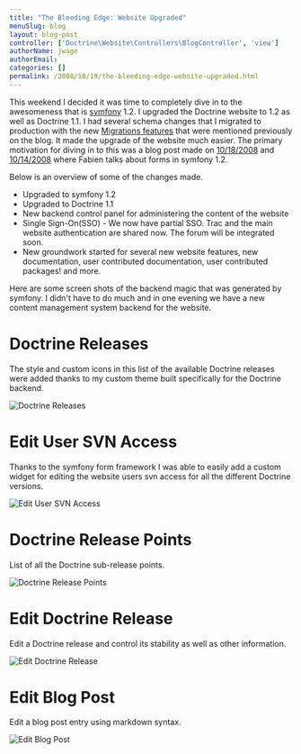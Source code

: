 ```yaml
---
title: "The Bleeding Edge: Website Upgraded"
menuSlug: blog
layout: blog-post
controller: ['Doctrine\Website\Controllers\BlogController', 'view']
authorName: jwage
authorEmail:
categories: []
permalink: /2008/10/19/the-bleeding-edge-website-upgraded.html
---
```

This weekend I decided it was time to completely dive in to the
awesomeness that is [symfony](http://www.symfony-project.com) 1.2. I
upgraded the Doctrine website to 1.2 as well as Doctrine 1.1. I had
several schema changes that I migrated to production with the new
[Migrations
features](http://www.doctrine-project.org/blog/new-to-migrations-in-1-1)
that were mentioned previously on the blog. It made the upgrade of the
website much easier. The primary motivation for diving in to this was a
blog post made on
[10/18/2008](http://www.symfony-project.org/blog/2008/10/18/spice-up-your-forms-with-some-nice-widgets-and-validators)
and
[10/14/2008](http://www.symfony-project.org/blog/2008/10/14/new-in-symfony-1-2-make-your-choice)
where Fabien talks about forms in symfony 1.2.

Below is an overview of some of the changes made.

-   Upgraded to symfony 1.2
-   Upgraded to Doctrine 1.1
-   New backend control panel for administering the content of the
    website
-   Single Sign-On(SSO) - We now have partial SSO. Trac and the main
    website authentication are shared now. The forum will be integrated
    soon.
-   New groundwork started for several new website features, new
    documentation, user contributed documentation, user contributed
    packages! and more.

Here are some screen shots of the backend magic that was generated by
symfony. I didn't have to do much and in one evening we have a new
content management system backend for the website.

Doctrine Releases
=================

The style and custom icons in this list of the available Doctrine
releases were added thanks to my custom theme built specifically for the
Doctrine backend.

![Doctrine Releases
](http://www.doctrine-project.com/uploads/assets/api_release_list.png)

Edit User SVN Access
====================

Thanks to the symfony form framework I was able to easily add a custom
widget for editing the website users svn access for all the different
Doctrine versions.

![Edit User SVN Access
](http://www.doctrine-project.com/uploads/assets/edit_user_svn_access.png)

Doctrine Release Points
=======================

List of all the Doctrine sub-release points.

![Doctrine Release Points
](http://www.doctrine-project.com/uploads/assets/api_release_points_list.png)

Edit Doctrine Release
=====================

Edit a Doctrine release and control its stability as well as other
information.

![Edit Doctrine Release
](http://www.doctrine-project.com/uploads/assets/edit_api_release.png)

Edit Blog Post
==============

Edit a blog post entry using markdown syntax.

![Edit Blog
Post](http://www.doctrine-project.com/uploads/assets/edit_blog_post.png)
